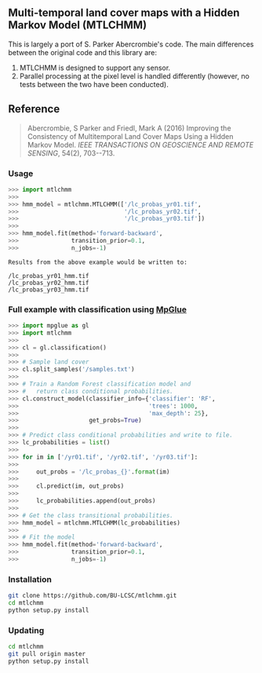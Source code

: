 Multi-temporal land cover maps with a Hidden Markov Model (MTLCHMM)
---

This is largely a port of S. Parker Abercrombie's code. The main differences between the 
original code and this library are:

1. MTLCHMM is designed to support any sensor.
2. Parallel processing at the pixel level is handled differently (however, no tests 
between the two have been conducted).

## Reference

> Abercrombie, S Parker and Friedl, Mark A (2016) Improving the Consistency of Multitemporal Land 
Cover Maps Using a Hidden Markov Model. _IEEE TRANSACTIONS ON GEOSCIENCE AND REMOTE SENSING_, 54(2), 703--713.

### Usage

```python
>>> import mtlchmm
>>>
>>> hmm_model = mtlchmm.MTLCHMM(['/lc_probas_yr01.tif', 
>>>                              '/lc_probas_yr02.tif',
>>>                              '/lc_probas_yr03.tif'])
>>>
>>> hmm_model.fit(method='forward-backward', 
>>>               transition_prior=0.1,
>>>               n_jobs=-1)
```

```text
Results from the above example would be written to:

/lc_probas_yr01_hmm.tif
/lc_probas_yr02_hmm.tif
/lc_probas_yr03_hmm.tif
```

### Full example with classification using [MpGlue](https://github.com/jgrss/mpglue)

```python
>>> import mpglue as gl
>>> import mtlchmm
>>>
>>> cl = gl.classification()
>>>
>>> # Sample land cover
>>> cl.split_samples('/samples.txt')
>>>
>>> # Train a Random Forest classification model and
>>> #   return class conditional probabilities.
>>> cl.construct_model(classifier_info={'classifier': 'RF',
>>>                                     'trees': 1000,
>>>                                     'max_depth': 25},
>>>                    get_probs=True)
>>>
>>> # Predict class conditional probabilities and write to file.
>>> lc_probabilities = list()
>>>
>>> for im in ['/yr01.tif', '/yr02.tif', '/yr03.tif']:
>>>
>>>     out_probs = '/lc_probas_{}'.format(im)
>>>
>>>     cl.predict(im, out_probs)
>>>
>>>     lc_probabilities.append(out_probs)
>>>
>>> # Get the class transitional probabilities.
>>> hmm_model = mtlchmm.MTLCHMM(lc_probabilities)
>>>
>>> # Fit the model
>>> hmm_model.fit(method='forward-backward', 
>>>               transition_prior=0.1,
>>>               n_jobs=-1)
```

### Installation

```bash
git clone https://github.com/BU-LCSC/mtlchmm.git
cd mtlchmm
python setup.py install
```

### Updating

```bash
cd mtlchmm
git pull origin master
python setup.py install
```
